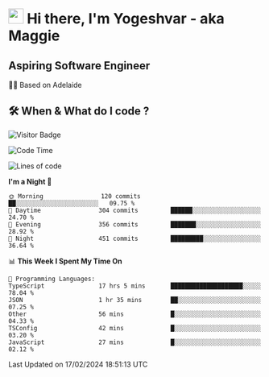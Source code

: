 <h1><img src="https://emojis.slackmojis.com/emojis/images/1531849430/4246/blob-sunglasses.gif?1531849430" width="30"/> Hi there, I'm Yogeshvar - aka Maggie</h1>

## Aspiring Software Engineer
🏂🏻  Based on Adelaide 

## 🛠 When & What do I code ?  

![Visitor Badge](https://visitor-badge.feriirawann.repl.co?username=yogeshvar&repo=yogeshvar&label=Visitors&style=plastic&color=%23457BFF&contentType=svg)

<!--START_SECTION:waka-->
![Code Time](http://img.shields.io/badge/Code%20Time-2%2C699%20hrs%209%20mins-blue)

![Lines of code](https://img.shields.io/badge/From%20Hello%20World%20I%27ve%20Written-4.1%20million%20lines%20of%20code-blue)

**I'm a Night 🦉** 

```text
🌞 Morning                120 commits         ██░░░░░░░░░░░░░░░░░░░░░░░   09.75 % 
🌆 Daytime                304 commits         ██████░░░░░░░░░░░░░░░░░░░   24.70 % 
🌃 Evening                356 commits         ███████░░░░░░░░░░░░░░░░░░   28.92 % 
🌙 Night                  451 commits         █████████░░░░░░░░░░░░░░░░   36.64 % 
```


📊 **This Week I Spent My Time On** 

```text
💬 Programming Languages: 
TypeScript               17 hrs 5 mins       ████████████████████░░░░░   78.04 % 
JSON                     1 hr 35 mins        ██░░░░░░░░░░░░░░░░░░░░░░░   07.25 % 
Other                    56 mins             █░░░░░░░░░░░░░░░░░░░░░░░░   04.33 % 
TSConfig                 42 mins             █░░░░░░░░░░░░░░░░░░░░░░░░   03.20 % 
JavaScript               27 mins             █░░░░░░░░░░░░░░░░░░░░░░░░   02.12 % 
```


 Last Updated on 17/02/2024 18:51:13 UTC
<!--END_SECTION:waka-->
